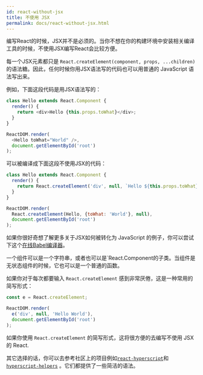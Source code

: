 ```yaml
---
id: react-without-jsx
title: 不使用 JSX
permalink: docs/react-without-jsx.html
---
```


编写React的时候，JSX并不是必须的。当你不想在你的构建环境中安装相关编译工具的时候，不使用JSX编写React会比较方便。

每一个JSX元素都只是 `React.createElement(component, props, ...children)` 的语法糖。因此，任何时候你用JSX语法写的代码也可以用普通的 JavaScript 语法写出来。

例如，下面这段代码是用JSX语法写的：

```js
class Hello extends React.Component {
  render() {
    return <div>Hello {this.props.toWhat}</div>;
  }
}

ReactDOM.render(
  <Hello toWhat="World" />,
  document.getElementById('root')
);
```

可以被编译成下面这段不使用JSX的代码：

```js
class Hello extends React.Component {
  render() {
    return React.createElement('div', null, `Hello ${this.props.toWhat}`);
  }
}

ReactDOM.render(
  React.createElement(Hello, {toWhat: 'World'}, null),
  document.getElementById('root')
);
```

如果你很好奇想了解更多关于JSX如何被转化为 JavaScript 的例子，你可以尝试下这个[在线Babel编译器](https://babeljs.io/repl/#?babili=false&evaluate=true&lineWrap=false&presets=es2015%2Creact%2Cstage-0&code=function%20hello()%20%7B%0A%20%20return%20%3Cdiv%3EHello%20world!%3C%2Fdiv%3E%3B%0A%7D)。

一个组件可以是一个字符串，或者也可以是`React.Component的子类。当组件是无状态组件的时候，它也可以是一个普通的函数。


如果你对于每次都要输入 `React.createElement` 感到非常厌倦，这是一种常用的简写形式：
```js
const e = React.createElement;

ReactDOM.render(
  e('div', null, 'Hello World'),
  document.getElementById('root')
);
```

如果你使用 `React.createElement` 的简写形式，这将很方便的去编写不使用 JSX 的 React.

其它选择的话，你可以去参考社区上的项目例如[`react-hyperscript`](https://github.com/mlmorg/react-hyperscript)和 [`hyperscript-helpers`](https://github.com/ohanhi/hyperscript-helpers) 。它们都提供了一些简洁的语法。


